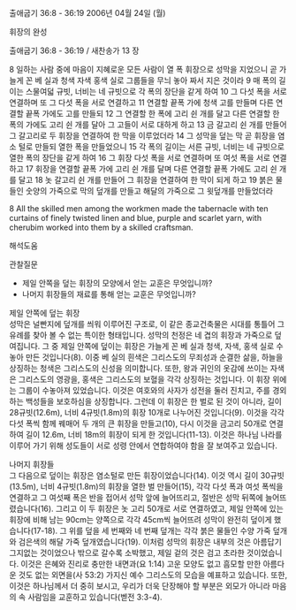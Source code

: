 출애굽기 36:8 - 36:19 
2006년 04월 24일 (월)

휘장의 완성



출애굽기 36:8 - 36:19 / 새찬송가 13 장


8 일하는 사람 중에 마음이 지혜로운 모든 사람이 열 폭 휘장으로 성막을 지었으니 곧 가늘게 꼰 베 실과 청색 자색 홍색 실로 그룹들을 무늬 놓아 짜서 지은 것이라 9 매 폭의 길이는 스물여덟 규빗, 너비는 네 규빗으로 각 폭의 장단을 같게 하여 10 그 다섯 폭을 서로 연결하며 또 그 다섯 폭을 서로 연결하고 11 연결할 끝폭 가에 청색 고를 만들며 다른 연결할 끝폭 가에도 고를 만들되 12 그 연결할 한 폭에 고리 쉰 개를 달고 다른 연결할 한 폭의 가에도 고리 쉰 개를 달아 그 고들이 서로 대하게 하고 13 금 갈고리 쉰 개를 만들어 그 갈고리로 두 휘장을 연결하여 한 막을 이루었더라 14 그 성막을 덮는 막 곧 휘장을 염소 털로 만들되 열한 폭을 만들었으니 15 각 폭의 길이는 서른 규빗, 너비는 네 규빗으로 열한 폭의 장단을 같게 하여 16 그 휘장 다섯 폭을 서로 연결하며 또 여섯 폭을 서로 연결하고 17 휘장을 연결할 끝폭 가에 고리 쉰 개를 달며 다른 연결할 끝폭 가에도 고리 쉰 개를 달고 18 놋 갈고리 쉰 개를 만들어 그 휘장을 연결하여 한 막이 되게 하고 19 붉은 물 들인 숫양의 가죽으로 막의 덮개를 만들고 해달의 가죽으로 그 윗덮개를 만들었더라   

8  All the skilled men among the workmen made the tabernacle with ten curtains of finely twisted linen and blue, purple and scarlet yarn, with cherubim worked into them by a skilled craftsman.

해석도움





관찰질문
- 제일 안쪽을 덮는 휘장의 모양에서 얻는 교훈은 무엇입니까?
- 나머지 휘장들의 재료를 통해 얻는 교훈은 무엇입니까? 

제일 안쪽에 덮는 휘장  
성막은 널빤지에 덮개를 씌워 이루어진 구조로, 이 같은 종교건축물은 시대를 통틀어 그 유례를 찾아 볼 수 없는 특이한 형태입니다. 성막의 천정은 네 겹의 휘장과 가죽으로 덮여집니다. 그 중 제일 안쪽에 덮이는 휘장은 가늘게 꼰 베 실과 청색, 자색, 홍색 실로 수놓아 만든 것입니다(8). 이중 베 실의 흰색은 그리스도의 무죄성과 순결한 삶을, 하늘을 상징하는 청색은 그리스도의 신성을 의미합니다. 또한, 왕과 귀인의 옷감에 쓰이는 자색은 그리스도의 영광을, 홍색은 그리스도의 보혈을 각각 상징하는 것입니다. 이 휘장 위에는 그룹이 수놓아져 있었습니다. 이것은 여호와의 사자가 성전을 둘러 진치고, 주를 경외하는 백성들을 보호하심을 상징합니다. 그런데 이 휘장은 한 벌로 된 것이 아니라, 길이 28규빗(12.6m), 너비 4규빗(1.8m)의 휘장 10개로 나누어진 것입니다(9). 이것을 각각 다섯 폭씩 함께 꿰매어 두 개의 큰 휘장을 만들고(10), 다시 이것을 금고리 50개로 연결하여 길이 12.6m, 너비 18m의 휘장이 되게 한 것입니다(11-13). 이것은 하나님 나라를 이루어 가기 위해 성도들이 서로 성령 안에서 연합하여야 함을 잘 보여주고 있습니다. 

나머지 휘장들  
그 다음으로 덮이는 휘장은 염소털로 만든 휘장이었습니다(14). 이것 역시 길이 30규빗(13.5m), 너비 4규빗(1.8m)의 휘장을 열한 벌 만들어(15), 각각 다섯 폭과 여섯 폭씩을 연결하고 그 여섯째 폭은 반을 접어서 성막 앞에 늘어뜨리고, 절반은 성막 뒤쪽에 늘어뜨렸습니다(16). 그리고 이 두 휘장은 놋 고리 50개로 서로 연결하였고, 제일 안쪽에 있는 휘장에 비해 남는 90cm는 양쪽으로 각각 45cm씩 늘어뜨려 성막이 완전히 덮이게 했습니다(17-18). 그 위를 덮을 세 번째와 네 번째 덮개는 각각 붉은 물들인 수양 가죽 덮개와 검은색의 해달 가죽 덮개였습니다(19). 이처럼 성막의 휘장은 내부의 것은 아름답기 그지없는 것이었으나 밖으로 갈수록 소박했고, 제일 겉의 것은 검고 초라한 것이었습니다. 이것은 은혜와 진리로 충만한 내면과(요 1:14) 고운 모양도 없고 흠모할 만한 아름다운 것도 없는 외면을(사 53:2) 가지신 예수 그리스도의 모습을 예표하고 있습니다. 또한, 이것은 하나님께서 더 중히 보시고, 우리가 더욱 단장해야 할 부분은 외모가 아니라 마음의 속 사람임을 교훈하고 있습니다(벧전 3:3-4).
